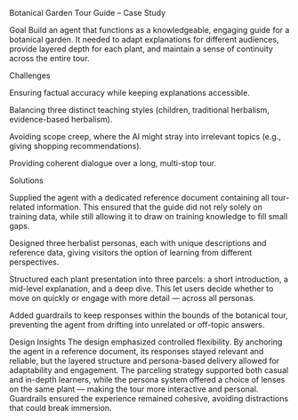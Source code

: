 Botanical Garden Tour Guide – Case Study

Goal
Build an agent that functions as a knowledgeable, engaging guide for a botanical garden. It needed to adapt explanations for different audiences, provide layered depth for each plant, and maintain a sense of continuity across the entire tour.

Challenges

Ensuring factual accuracy while keeping explanations accessible.

Balancing three distinct teaching styles (children, traditional herbalism, evidence-based herbalism).

Avoiding scope creep, where the AI might stray into irrelevant topics (e.g., giving shopping recommendations).

Providing coherent dialogue over a long, multi-stop tour.


Solutions

Supplied the agent with a dedicated reference document containing all tour-related information. This ensured that the guide did not rely solely on training data, while still allowing it to draw on training knowledge to fill small gaps.

Designed three herbalist personas, each with unique descriptions and reference data, giving visitors the option of learning from different perspectives.

Structured each plant presentation into three parcels: a short introduction, a mid-level explanation, and a deep dive. This let users decide whether to move on quickly or engage with more detail — across all personas.

Added guardrails to keep responses within the bounds of the botanical tour, preventing the agent from drifting into unrelated or off-topic answers.


Design Insights
The design emphasized controlled flexibility. By anchoring the agent in a reference document, its responses stayed relevant and reliable, but the layered structure and persona-based delivery allowed for adaptability and engagement. The parceling strategy supported both casual and in-depth learners, while the persona system offered a choice of lenses on the same plant — making the tour more interactive and personal. Guardrails ensured the experience remained cohesive, avoiding distractions that could break immersion.
